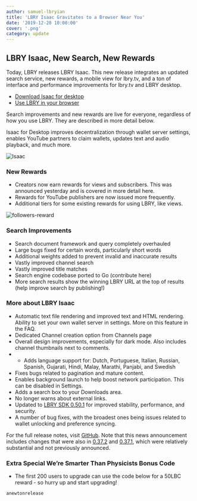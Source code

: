 ```yaml
---
author: samuel-lbryian
title: 'LBRY Isaac Gravitates to a Browser Near You'
date: '2019-12-20 10:00:00'
cover: '.png'
category: update
---
```


## LBRY Isaac, New Search, New Rewards

Today, LBRY releases LBRY Isaac. This new release integrates an updated search service, new rewards, a mobile view for lbry.tv, and a ton of interface and performance improvements for lbry.tv and LBRY desktop.

- [Download Isaac for desktop](https://lbry.com/get) 
- [Use LBRY in your browser](https://lbry.tv)

Search improvements and new rewards are live for everyone, regardless of how you use LBRY. They are described in more detail below.

Isaac for Desktop improves decentralization through wallet server settings, enables YouTube partners to claim wallets, updates text and audio playback, and much more.

![Isaac](https://s3.amazonaws.com/files.lbry.io/lbry-isaac.gif)

### New Rewards

- Creators now earn rewards for views and subscribers. This was announced yesterday and is covered in more detail here.
- Rewards for YouTube publishers are now issued more frequently.
- Additional tiers for some existing rewards for using LBRY, like views.

![followers-reward](https://spee.ch/@lbrynews:0/followers-lbry.png)

### Search Improvements

- Search document framework and query completely overhauled
- Large bugs fixed for certain words, particularly short words
- Additional weights added to prevent invalid and inaccurate results
- Vastly improved channel search
- Vastly improved title matches
- Search engine codebase ported to Go (contribute here)
- More search results show the winning LBRY URL at the top of results (help improve search by publishing!)

### More about LBRY Isaac

- Automatic text file rendering and improved text and HTML rendering.
Ability to set your own wallet server in settings. More on this feature in the FAQ.
- Dedicated Channel creation option from Channels page
- Overall design improvements, especially for dark mode. Also includes channel thumbnails next to comments.
- - Adds language support for: Dutch, Portuguese, Italian, Russian, Spanish, Gujarati, Hindi, Malay, Marathi, Panjabi, and Swedish
- Fixes bugs related to pagination and mature content.
- Enables background launch to help boost network participation. This can be disabled in Settings.
- Adds a search box to your Downloads area.
- No longer warns about external links.
- Updated to [LBRY SDK 0.50.1](https://github.com/lbryio/lbry-sdk/releases/tag/v0.50.1) for improved stability, performance, and security.
- A number of bug fixes, with the broadest ones being issues related to wallet unlocking and preference syncing.

For the full release notes, visit [GitHub](https://github.com/lbryio/lbry-desktop/releases/tag/v0.38.0). Note that this news announcement includes changes that were also in [0.37.2](https://github.com/lbryio/lbry-desktop/releases/tag/v0.37.2) and [0.37.1](https://github.com/lbryio/lbry-desktop/releases/tag/v0.37.1), which were relatively substantial and not previously announced.

### Extra Special We’re Smarter Than Physicists Bonus Code
- The first 200 users to upgrade can use the code below for a 50LBC reward - so hurry up and start upgrading!

`anewtonrelease`

